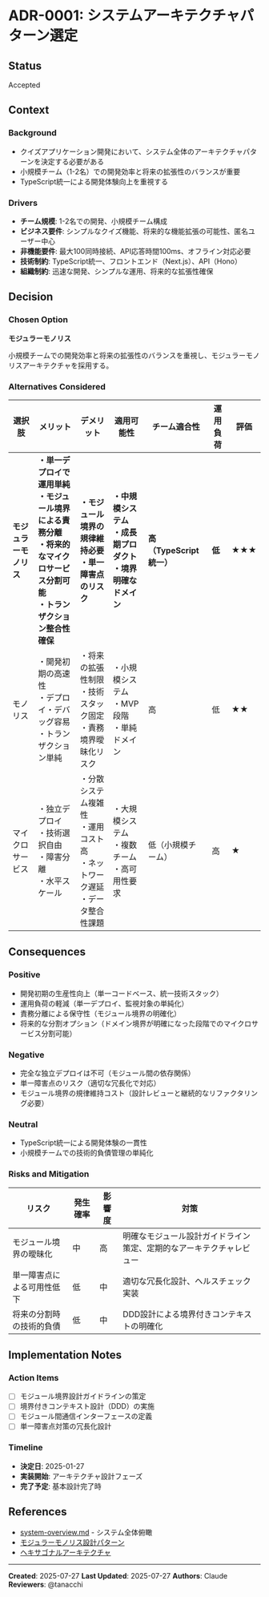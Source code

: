 # ADR-0001: システムアーキテクチャパターン選定

## Status
Accepted

## Context

### Background
- クイズアプリケーション開発において、システム全体のアーキテクチャパターンを決定する必要がある
- 小規模チーム（1-2名）での開発効率と将来の拡張性のバランスが重要
- TypeScript統一による開発体験向上を重視する

### Drivers
- **チーム規模**: 1-2名での開発、小規模チーム構成
- **ビジネス要件**: シンプルなクイズ機能、将来的な機能拡張の可能性、匿名ユーザー中心
- **非機能要件**: 最大100同時接続、API応答時間100ms、オフライン対応必要
- **技術制約**: TypeScript統一、フロントエンド（Next.js）、API（Hono）
- **組織制約**: 迅速な開発、シンプルな運用、将来的な拡張性確保

## Decision

### Chosen Option
**モジュラーモノリス**

小規模チームでの開発効率と将来の拡張性のバランスを重視し、モジュラーモノリスアーキテクチャを採用する。

### Alternatives Considered

| 選択肢 | メリット | デメリット | 適用可能性 | チーム適合性 | 運用負荷 | 評価 |
|--------|----------|------------|------------|------------|----------|------|
| **モジュラーモノリス** | **・単一デプロイで運用単純**<br>**・モジュール境界による責務分離**<br>**・将来的なマイクロサービス分割可能**<br>**・トランザクション整合性確保** | **・モジュール境界の規律維持必要**<br>**・単一障害点のリスク** | **・中規模システム**<br>**・成長期プロダクト**<br>**・境界明確なドメイン** | **高（TypeScript統一）** | **低** | **★★★** |
| モノリス | ・開発初期の高速性<br>・デプロイ・デバッグ容易<br>・トランザクション単純 | ・将来の拡張性制限<br>・技術スタック固定<br>・責務境界曖昧化リスク | ・小規模システム<br>・MVP段階<br>・単純ドメイン | 高 | 低 | ★★ |
| マイクロサービス | ・独立デプロイ<br>・技術選択自由<br>・障害分離<br>・水平スケール | ・分散システム複雑性<br>・運用コスト高<br>・ネットワーク遅延<br>・データ整合性課題 | ・大規模システム<br>・複数チーム<br>・高可用性要求 | 低（小規模チーム） | 高 | ★ |

## Consequences

### Positive
- 開発初期の生産性向上（単一コードベース、統一技術スタック）
- 運用負荷の軽減（単一デプロイ、監視対象の単純化）
- 責務分離による保守性（モジュール境界の明確化）
- 将来的な分割オプション（ドメイン境界が明確になった段階でのマイクロサービス分割可能）

### Negative
- 完全な独立デプロイは不可（モジュール間の依存関係）
- 単一障害点のリスク（適切な冗長化で対応）
- モジュール境界の規律維持コスト（設計レビューと継続的なリファクタリング必要）

### Neutral
- TypeScript統一による開発体験の一貫性
- 小規模チームでの技術的負債管理の単純化

### Risks and Mitigation

| リスク | 発生確率 | 影響度 | 対策 |
|--------|----------|--------|------|
| モジュール境界の曖昧化 | 中 | 高 | 明確なモジュール設計ガイドライン策定、定期的なアーキテクチャレビュー |
| 単一障害点による可用性低下 | 低 | 中 | 適切な冗長化設計、ヘルスチェック実装 |
| 将来の分割時の技術的負債 | 低 | 中 | DDD設計による境界付きコンテキストの明確化 |

## Implementation Notes

### Action Items
- [ ] モジュール境界設計ガイドラインの策定
- [ ] 境界付きコンテキスト設計（DDD）の実施
- [ ] モジュール間通信インターフェースの定義
- [ ] 単一障害点対策の冗長化設計

### Timeline
- **決定日**: 2025-01-27
- **実装開始**: アーキテクチャ設計フェーズ
- **完了予定**: 基本設計完了時

## References

- [system-overview.md](../system-overview.md) - システム全体俯瞰
- [モジュラーモノリス設計パターン](../diagrams/modular-monolith-structure.md)
- [ヘキサゴナルアーキテクチャ](../diagrams/hexagonal-architecture.md)

---
**Created**: 2025-07-27
**Last Updated**: 2025-07-27
**Authors**: Claude
**Reviewers**: @tanacchi
